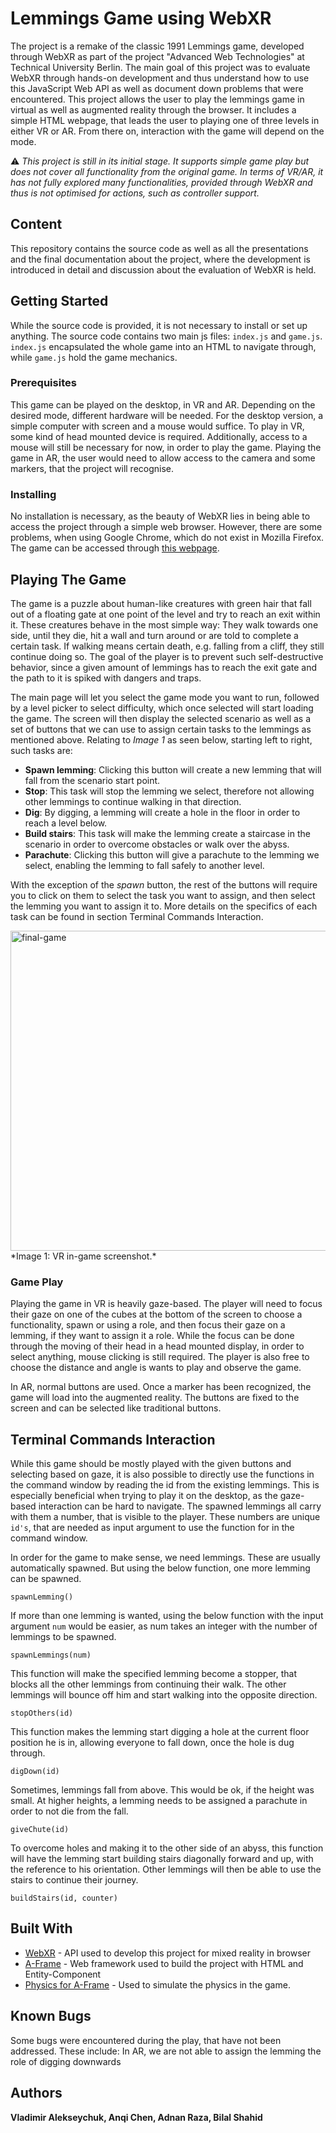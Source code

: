 # Lemmings Game using WebXR

The project is a remake of the classic 1991 Lemmings game, developed through WebXR as part of the project "Advanced Web Technologies" at Technical University Berlin. The main goal of this project was to evaluate WebXR through hands-on development and thus understand how to use this JavaScript Web API as well as document down problems that were encountered.
This project allows the user to play the lemmings game in virtual as well as augmented reality through the browser. It includes a simple HTML webpage, that leads the user to playing one of three levels in either VR or AR. From there on, interaction with the game will depend on the mode.

:warning: *This project is still in its initial stage. It supports simple game play but does not cover all functionality from the original game. In terms of VR/AR, it has not fully explored many functionalities, provided through WebXR and thus is not optimised for actions, such as controller support.*

## Content

This repository contains the source code as well as all the presentations and the final documentation about the project, where the development is introduced in detail and discussion about the evaluation of WebXR is held.

## Getting Started

While the source code is provided, it is not necessary to install or set up anything. 
The source code contains two main js files: `index.js` and `game.js`. `index.js` encapsulated the whole game into an HTML to navigate through, while `game.js` hold the game mechanics.

### Prerequisites

This game can be played on the desktop, in VR and AR. Depending on the desired mode, different hardware will be needed.
For the desktop version, a simple computer with screen and a mouse would suffice.
To play in VR, some kind of head mounted device is required. Additionally, access to a mouse will still be necessary for now, in order to play the game.
Playing the game in AR, the user would need to allow access to the camera and some markers, that the project will recognise.

### Installing

No installation is necessary, as the beauty of WebXR lies in being able to access the project through a simple web browser. However, there are some problems, when using Google Chrome, which do not exist in Mozilla Firefox. The game can be accessed through [this webpage](https://etho2183.github.io/awt_lemmings/).

## Playing The Game

The game is a puzzle about human-like creatures with green hair that fall out of a floating gate at one point of the level and try to reach an exit within it. These creatures behave in the most simple way: They walk towards one side, until they die, hit a wall and turn around or are told to complete a certain task. If walking means certain death, e.g. falling from a cliff, they still continue doing so. The goal of the player is to prevent such self-destructive behavior, since a given amount of lemmings has to reach the exit gate and the path to it is spiked with dangers and traps.

The main page will let you select the game mode you want to run, followed by a level picker to select difficulty, which once selected will start loading the game. The screen will then display the selected scenario as well as a set of buttons that we can use to assign certain tasks to the lemmings as mentioned above. Relating to *Image 1* as seen below, starting left to right, such tasks are:
- **Spawn lemming**: Clicking this button will create a new lemming that will fall from the scenario start point.
- **Stop**: This task will stop the lemming we select, therefore not allowing other lemmings to continue walking in that direction.
- **Dig**: By digging, a lemming will create a hole in the floor in order to reach a level below.
- **Build stairs**: This task will make the lemming create a staircase in the scenario in order to overcome obstacles or walk over the abyss.
- **Parachute**: Clicking this button will give a parachute to the lemming we select, enabling the lemming to fall safely to another level.

With the exception of the *spawn* button, the rest of the buttons will require you to click on them to select the task you want to assign, and then select the lemming you want to assign it to. More details on the specifics of each task can be found in section Terminal Commands Interaction.

<img src="https://user-images.githubusercontent.com/23021961/62221504-0ae76c00-b3b2-11e9-9256-4c7942cd8c08.jpg" title="final-game" width="512">
*Image 1: VR in-game screenshot.*


### Game Play

Playing the game in VR is heavily gaze-based. The player will need to focus their gaze on one of the cubes at the bottom of the screen to choose a functionality, spawn or using a role, and then focus their gaze on a lemming, if they want to assign it a role. While the focus can be done through the moving of their head in a head mounted display, in order to select anything, mouse clicking is still required. The player is also free to choose the distance and angle is wants to play and observe the game. 

In AR, normal buttons are used. Once a marker has been recognized, the game will load into the augmented reality. The buttons are fixed to the screen and can be selected like traditional buttons.


## Terminal Commands Interaction

While this game should be mostly played with the given buttons and selecting based on gaze, it is also possible to directly use the functions in the command window by reading the id from the existing lemmings. This is especially beneficial when trying to play it on the desktop, as the gaze-based interaction can be hard to navigate. The spawned lemmings all carry with them a number, that is visible to the player. These numbers are unique `id's`, that are needed as input argument to use the function for in the command window.

In order for the game to make sense, we need lemmings. These are usually automatically spawned. But using the below function, one more lemming can be spawned.
```
spawnLemming()
```

If more than one lemming is wanted, using the below function with the input argument `num` would be easier, as num takes an integer with the number of lemmings to be spawned.
```
spawnLemmings(num)
```

This function will make the specified lemming become a stopper, that blocks all the other lemmings from continuing their walk. The other lemmings will bounce off him and start walking into the opposite direction.
```
stopOthers(id)
```

This function makes the lemming start digging a hole at the current floor position he is in, allowing everyone to fall down, once the hole is dug through.
```
digDown(id)
```

Sometimes, lemmings fall from above. This would be ok, if the height was small. At higher heights, a lemming needs to be assigned a parachute in order to not die from the fall.
```
giveChute(id)
```

To overcome holes and making it to the other side of an abyss, this function will have the lemming start building stairs diagonally forward and up, with the reference to his orientation. Other lemmings will then be able to use the stairs to continue their journey.
```
buildStairs(id, counter)
```

## Built With

* [WebXR](https://www.w3.org/TR/webxr/) - API used to develop this project for mixed reality in browser
* [A-Frame](https://aframe.io/) - Web framework used to build the project with HTML and Entity-Component
* [Physics for A-Frame](https://github.com/donmccurdy/aframe-physics-system) - Used to simulate the physics in the game.

## Known Bugs

Some bugs were encountered during the play, that have not been addressed. These include:
In AR, we are not able to assign the lemming the role of digging downwards


## Authors

**Vladimir Alekseychuk, Anqi Chen, Adnan Raza, Bilal Shahid**
